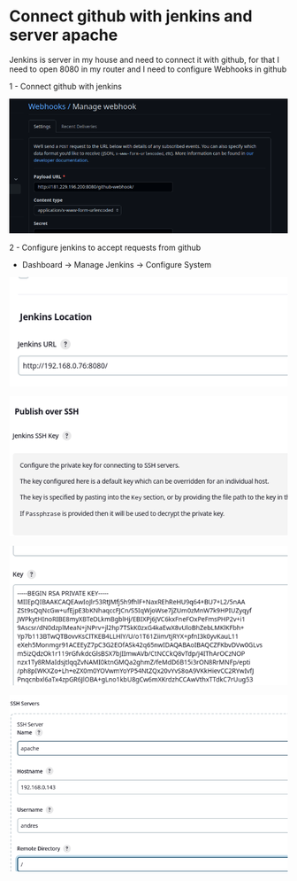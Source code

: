 # Connect github with jenkins and server apache

Jenkins is server in my house and need to connect it with github, for that I need to open 8080 in my router 
and I need to configure Webhooks in github

1 - Connect github with jenkins 

![](images/1.png "Webkooks")

2 - Configure jenkins to accept requests from github

* Dashboard -> Manage Jenkins -> Configure System

![](images/2.png "Webkooks")

![](images/4.png "Webkooks")

![](images/5.png "Webkooks")

![](images/6.png "Webkooks")


